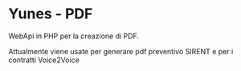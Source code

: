 # Yunes - PDF

WebApi in PHP per la creazione di PDF.

Attualmente viene usate per generare pdf preventivo SIRENT e per i contratti Voice2Voice      
